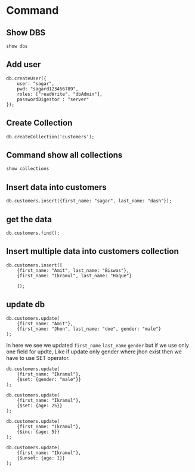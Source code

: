 # Command

## Show DBS

`show dbs`

## Add user 
``` 
db.createUser({
	user: "sagar",
	pwd: "sagard123456789",
	roles: ["readWrite", "dbAdmin"],
	passwordDigestor : "server"
});
```
## Create Collection

```
db.createCollection('customers');
```
## Command show all collections 

``show collections``

## Insert data into customers

``db.customers.insert({first_name: "sagar", last_name: "dash"});``

## get the data 

``db.customers.find();``

## Insert multiple data into customers collection

```
db.customers.insert([
	{first_name: "Amit", last_name: "Biswas"},
	{first_name: "Ikramul", last_name: "Haque"}
	
	]);
```
## update db
```
db.customers.update(
 	{first_name: "Amit"},
 	{first_name: "Jhon", last_name: "doe", gender: "male"}
);
```
 
In here we see we updated `first_name` `last_name` `gender` but if we use only one field for updte, Like if update only gender where jhon exist then we have to use SET operator.
```
db.customers.update(
	{first_name: "Ikramul"},
	{$set: {gender: "male"}}
);

db.customers.update(
	{first_name: "Ikramul"},
	{$set: {age: 25}}
);

db.customers.update(
	{first_name: "Ikramul"},
	{$inc: {age: 5}}
);

db.customers.update(
	{first_name: "Ikramul"},
	{$unset: {age: 1}}
);
```


